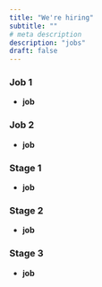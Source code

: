 ```yaml
---
title: "We're hiring"
subtitle: ""
# meta description
description: "jobs"
draft: false
---
```



### Job 1

* **job** 

### Job 2

* **job** 

### Stage 1

* **job** 

### Stage 2

* **job** 

### Stage 3

* **job** 
